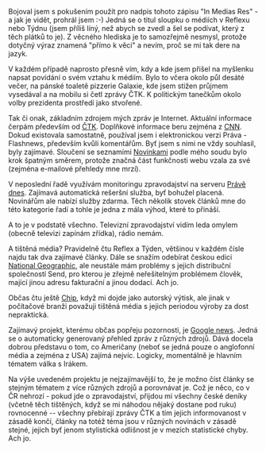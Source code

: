 <!-- dcterms:identifier = riderweblog#10 -->
<!-- dcterms:title = In Medias Res -->
<!-- np9:categoryId = 2 -->
<!-- x4w:category = Lidé a jiná zvěř -->
<!-- np9:authorId = 1 -->
<!-- np9:authorEmail = michal.valasek@altairis.cz -->
<!-- dcterms:creator = Michal Altair Valášek -->
<!-- dcterms:created = 2003-02-14T19:01:21+01:00 -->
<!-- dcterms:date = 2003-02-14T19:01:21+01:00 -->

Bojoval jsem s pokušením použít pro nadpis tohoto zápisu "In Medias Res" - a jak je vidět, prohrál jsem :-) Jedná se o titul sloupku o médiích v Reflexu nebo Týdnu (jsem příliš líný, než abych se zvedl a šel se podívat, který z těch plátků to je). Z věcného hlediska je to samozřejmě nesmysl, protože dotyčný výraz znamená "přímo k věci" a nevím, proč se mi tak dere na jazyk.

V každém případě naprosto přesně vím, kdy a kde jsem přišel na myšlenku napsat povídání o svém vztahu k médiím. Bylo to včera okolo půl desáté večer, na pánské toaletě pizzerie Galaxie, kde jsem stižen průjmem vysedával a na mobilu si četl zprávy ČTK. K politickým tanečkům okolo volby prezidenta prostředí jako stvořené.

Tak či onak, základním zdrojem mých zpráv je Internet. Aktuální informace čerpám především od [ČTK](http://www.cn.cz). Doplňkové informace beru zejména z [CNN](http://www.cnn.com). Dokud existovala samostatně, používal jsem i elektronickou verzi Práva - Flashnews, především kvůli komentářům. Byť jsem s nimi ne vždy souhlasil, byly zajímavé. Sloučení se seznamími [Novinkami](http://www.novinky.cz) podle mého soudu bylo krok špatným směrem, protože značná část funkčnosti webu vzala za své (zejména e-mailové přehledy mne mrzí).

V neposlední řadě využívám monitoringu zpravodajství na serveru [Právě dnes](http://www.pravednes.cz/). Zajímavá automatická rešeršní služba, byť bohužel placená. Novinářům ale nabízí služby zdarma. Těch několik stovek článků mne do této kategorie řadí a tohle je jedna z mála výhod, které to přináší.

A to je v podstatě všechno. Televizní zpravodajství vidím leda omylem (obecně televizi zapínám zřídka), rádio nemám.

A tištěná média? Pravidelně čtu Reflex a Týden, většinou v každém čísle najdu tak dva zajímavé články. Dále se snažím odebírat českou edici [National Geographic](http://www.national-geographic.cz), ale neustále mám problémy s jejich distribuční společností Send, pro kterou je zřejmě neřešitelným problémem člověk, mající jinou adresu fakturační a jinou dodací. Ach jo.

Občas čtu ještě [Chip](http://www.chip.cz), když mi dojde jako autorský výtisk, ale jinak v počítačové branži považuji tištěná média s jejich periodou výroby za dost nepraktická.

Zajímavý projekt, kterému občas popřeju pozornosti, je [Google news](http://news.google.com/). Jedná se o automaticky generovaný přehled zpráv z různých zdrojů. Dává docela dobrou představu o tom, co Američany (neboť se jedná pouze o anglofonní média a zejména z USA) zajímá nejvíc. Logicky, momentálně je hlavním tématem válka s Irákem.

Na výše uvedeném projektu je nejzajímavější to, že je možno číst články se stejným tématem z více různých zdrojů a porovnávat je. Což je něco, co v ČR nehrozí - pokud jde o zpravodajství, přijdou mi všechny české deníky (včetně těch tištěných, když se mi náhodou nějaký dostane pod ruku) rovnocenné -- všechny přebírají zprávy ČTK a tím jejich informovanost v zásadě končí, články na totéž téma jsou v různých novinách v zásadě stejné, jejich byť jenom stylistická odlišnost je v mezích statistické chyby. Ach jo.